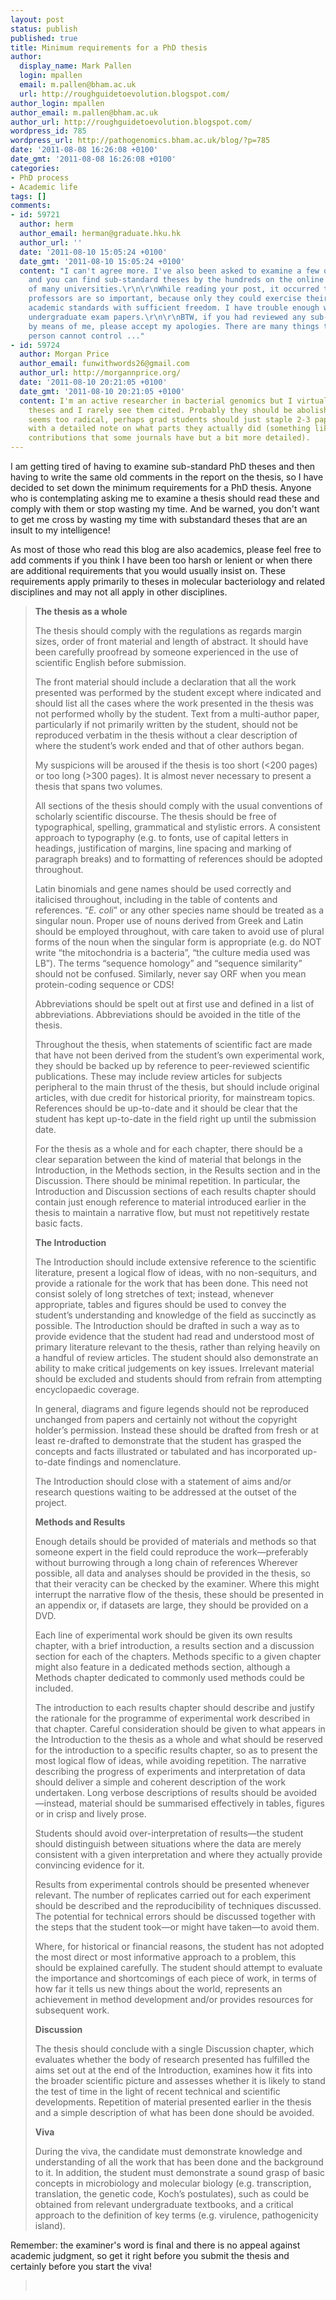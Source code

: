 ```yaml
---
layout: post
status: publish
published: true
title: Minimum requirements for a PhD thesis
author:
  display_name: Mark Pallen
  login: mpallen
  email: m.pallen@bham.ac.uk
  url: http://roughguidetoevolution.blogspot.com/
author_login: mpallen
author_email: m.pallen@bham.ac.uk
author_url: http://roughguidetoevolution.blogspot.com/
wordpress_id: 785
wordpress_url: http://pathogenomics.bham.ac.uk/blog/?p=785
date: '2011-08-08 16:26:08 +0100'
date_gmt: '2011-08-08 16:26:08 +0100'
categories:
- PhD process
- Academic life
tags: []
comments:
- id: 59721
  author: herm
  author_email: herman@graduate.hku.hk
  author_url: ''
  date: '2011-08-10 15:05:24 +0100'
  date_gmt: '2011-08-10 15:05:24 +0100'
  content: "I can't agree more. I've also been asked to examine a few of these theses,
    and you can find sub-standard theses by the hundreds on the online repositories
    of many universities.\r\n\r\nWhile reading your post, it occurred to me why tenured
    professors are so important, because only they could exercise their right to maintain
    academic standards with sufficient freedom. I have trouble enough with marking
    undergraduate exam papers.\r\n\r\nBTW, if you had reviewed any sub-standard material
    by means of me, please accept my apologies. There are many things that a non-tenured
    person cannot control ..."
- id: 59724
  author: Morgan Price
  author_email: funwithwords26@gmail.com
  author_url: http://morgannprice.org/
  date: '2011-08-10 20:21:05 +0100'
  date_gmt: '2011-08-10 20:21:05 +0100'
  content: I'm an active researcher in bacterial genomics but I virtually never read
    theses and I rarely see them cited. Probably they should be abolished. If that
    seems too radical, perhaps grad students should just staple 2-3 papers together
    with a detailed note on what parts they actually did (something like the author
    contributions that some journals have but a bit more detailed).
---
```

<p>I am getting tired of having to examine sub-standard PhD theses and then having to write the same old comments in the report on the thesis, so I have decided to set down the minimum requirements for a PhD thesis. Anyone who is contemplating asking me to examine a thesis should read these and comply with them or stop wasting my time. And be warned, you don't want to get me cross by wasting my time with substandard theses that are an insult to my intelligence!</p>
<p>As most of those who read this blog are also academics, please feel free to add comments if you think I have been too harsh or lenient or when there are additional requirements that you would usually insist on. These requirements apply primarily to theses in molecular bacteriology and related disciplines and may not all apply in other disciplines.</p>
<blockquote><p><strong>The thesis as a whole</strong></p>
<p>The thesis should comply with the regulations as regards margin sizes, order of front material and length of abstract. It should have been carefully proofread by someone experienced in the use of scientific English before submission.</p>
<p>The front material should include a declaration that all the work presented was performed by the student except where indicated and should list all the cases where the work presented in the thesis was not performed wholly by the student. Text from a multi-author paper, particularly if not primarily written by the student, should not be reproduced verbatim in the thesis without a clear description of where the student’s work ended and that of other authors began.</p>
<p>My suspicions will be aroused if the thesis is too short (&lt;200 pages) or too long (&gt;300 pages). It is almost never necessary to present a thesis that spans two volumes.</p>
<p>All sections of the thesis should comply with the usual conventions of scholarly scientific discourse. The thesis should be free of typographical, spelling, grammatical and stylistic errors. A consistent approach to typography (e.g. to fonts, use of capital letters in headings, justification of margins, line spacing and marking of paragraph breaks) and to formatting of references should be adopted throughout.</p>
<p>Latin binomials and gene names should be used correctly and italicised throughout, including in the table of contents and references. “<em>E. coli</em>” or any other species name should be treated as a singular noun. Proper use of nouns derived from Greek and Latin should be employed throughout, with care taken to avoid use of plural forms of the noun when the singular form is appropriate (e.g. do NOT write “the mitochondria is a bacteria”, “the culture media used was LB”). The terms “sequence homology” and “sequence similarity” should not be confused. Similarly, never say ORF when you mean protein-coding sequence or CDS!</p>
<p>Abbreviations should be spelt out at first use and defined in a list of abbreviations. Abbreviations should be avoided in the title of the thesis.</p>
<p>Throughout the thesis, when statements of scientific fact are made that have not been derived from the student’s own experimental work, they should be backed up by reference to peer-reviewed scientific publications. These may include review articles for subjects peripheral to the main thrust of the thesis, but should include original articles, with due credit for historical priority, for mainstream topics. References should be up-to-date and it should be clear that the student has kept up-to-date in the field right up until the submission date.</p>
<p>For the thesis as a whole and for each chapter, there should be a clear separation between the kind of material that belongs in the Introduction, in the Methods section, in the Results section and in the Discussion. There should be minimal repetition. In particular, the Introduction and Discussion sections of each results chapter should contain just enough reference to material introduced earlier in the thesis to maintain a narrative flow, but must not repetitively restate basic facts.</p>
<p><strong>The Introduction</strong></p>
<p>The Introduction should include extensive reference to the scientific literature, present a logical flow of ideas, with no non-sequiturs, and provide a rationale for the work that has been done. This need not consist solely of long stretches of text; instead, whenever appropriate, tables and figures should be used to convey the student’s understanding and knowledge of the field as succinctly as possible. The Introduction should be drafted in such a way as to provide evidence that the student had read and understood most of primary literature relevant to the thesis, rather than relying heavily on a handful of review articles. The student should also demonstrate an ability to make critical judgements on key issues. Irrelevant material should be excluded and students should from refrain from attempting encyclopaedic coverage.</p>
<p>In general, diagrams and figure legends should not be reproduced unchanged from papers and certainly not without the copyright holder’s permission. Instead these should be drafted from fresh or at least re-drafted to demonstrate that the student has grasped the concepts and facts illustrated or tabulated and has incorporated up-to-date findings and nomenclature.</p>
<p>The Introduction should close with a statement of aims and/or research questions waiting to be addressed at the outset of the project.</p>
<p><strong>Methods and Results</strong></p>
<p>Enough details should be provided of materials and methods so that someone expert in the field could reproduce the work—preferably without burrowing through a long chain of references Wherever possible, all data and analyses should be provided in the thesis, so that their veracity can be checked by the examiner. Where this might interrupt the narrative flow of the thesis, these should be presented in an appendix or, if datasets are large, they should be provided on a DVD.</p>
<p>Each line of experimental work should be given its own results chapter, with a brief introduction, a results section and a discussion section for each of the chapters. Methods specific to a given chapter might also feature in a dedicated methods section, although a Methods chapter dedicated to commonly used methods could be included.</p>
<p>The introduction to each results chapter should describe and justify the rationale for the programme of experimental work described in that chapter. Careful consideration should be given to what appears in the Introduction to the thesis as a whole and what should be reserved for the introduction to a specific results chapter, so as to present the most logical flow of ideas, while avoiding repetition.<span style="color: #008000;"> </span>The narrative describing the progress of experiments and interpretation of data should deliver a simple and coherent description of the work undertaken. Long verbose descriptions of results should be avoided—instead, material should be summarised effectively in tables, figures or in crisp and lively prose.</p>
<p>Students should avoid over-interpretation of results—the student should distinguish between situations where the data are merely consistent with a given interpretation and where they actually provide convincing evidence for it.</p>
<p>Results from experimental controls should be presented whenever relevant. The number of replicates carried out for each experiment should be described and the reproducibility of techniques discussed. The potential for technical errors should be discussed together with the steps that the student took—or might have taken—to avoid them.</p>
<p>Where, for historical or financial reasons, the student has not adopted the most direct or most informative approach to a problem, this should be explained carefully. The student should attempt to evaluate the importance and shortcomings of each piece of work, in terms of how far it tells us new things about the world, represents an achievement in method development and/or provides resources for subsequent work.</p>
<p><strong>Discussion</strong></p>
<p>The thesis should conclude with a single Discussion chapter, which evaluates whether the body of research presented has fulfilled the aims set out at the end of the Introduction, examines how it fits into the broader scientific picture and assesses whether it is likely to stand the test of time in the light of recent technical and scientific developments. Repetition of material presented earlier in the thesis and a simple description of what has been done should be avoided.</p>
<p><strong>Viva</strong></p>
<p>During the viva, the candidate must demonstrate knowledge and understanding of all the work that has been done and the background to it. In addition, the student must demonstrate a sound grasp of basic concepts in microbiology and molecular biology (e.g. transcription, translation, the genetic code, Koch’s postulates), such as could be obtained from relevant undergraduate textbooks, and a critical approach to the definition of key terms (e.g. virulence, pathogenicity island).</p></blockquote>
<p>Remember: the examiner's word is final and there is no appeal against academic judgment, so get it right before you submit the thesis and certainly before you start the viva!</p>
<blockquote><p><strong><br />
</strong></p></blockquote>
